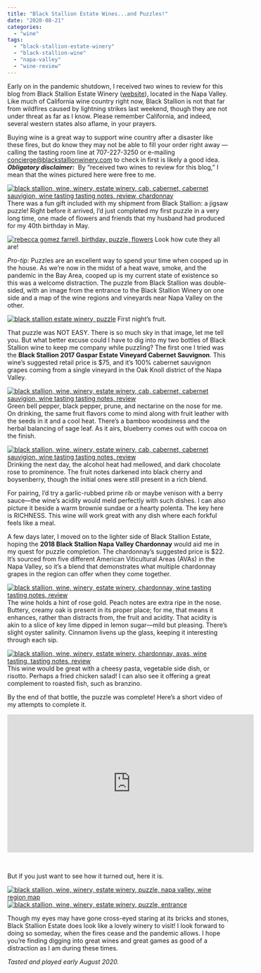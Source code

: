 ```yaml
---
title: "Black Stallion Estate Wines...and Puzzles!"
date: "2020-08-21"
categories:
  - "wine"
tags:
  - "black-stallion-estate-winery"
  - "black-stallion-wine"
  - "napa-valley"
  - "wine-review"
---
```


Early on in the pandemic shutdown, I received two wines to review for this blog from Black Stallion Estate Winery ([website](https://www.blackstallionwinery.com/)), located in the Napa Valley. Like much of California wine country right now, Black Stallion is not that far from wildfires caused by lightning strikes last weekend, though they are not under threat as far as I know. Please remember California, and indeed, several western states also aflame, in your prayers.

Buying wine is a great way to support wine country after a disaster like these fires, but do know they may not be able to fill your order right away — calling the tasting room line at 707-227-3250 or e-mailing [concierge@blackstallionwinery.com](mailto:concierge@blackstallionwinery.com) to check in first is likely a good idea. **_Obligatory disclaimer:_**  By “received two wines to review for this blog,” I mean that the wines pictured here were free to me.

[![black stallion, wine, winery, estate winery, cab, cabernet, cabernet sauvigion, wine tasting tasting notes, review, chardonnay](https://thegourmez-wpmedia.s3.amazonaws.com/2020/08/Black-Stallion-002-411x500.jpg)](https://thegourmez-wpmedia.s3.amazonaws.com/2020/08/Black-Stallion-002.jpg)There was a fun gift included with my shipment from Black Stallion: a jigsaw puzzle! Right before it arrived, I’d just completed my first puzzle in a very long time, one made of flowers and friends that my husband had produced for my 40th birthday in May.




<div class="caption">

[![rebecca gomez farrell, birthday, puzzle, flowers](https://thegourmez-wpmedia.s3.amazonaws.com/2020/08/birthday-puzzle-500x375.jpg)](https://thegourmez-wpmedia.s3.amazonaws.com/2020/08/birthday-puzzle.jpg) Look how cute they all are!</div>


_Pro-tip:_ Puzzles are an excellent way to spend your time when cooped up in the house. As we’re now in the midst of a heat wave, smoke, and the pandemic in the Bay Area, cooped up is my current state of existence so this was a welcome distraction. The puzzle from Black Stallion was double-sided, with an image from the entrance to the Black Stallion Winery on one side and a map of the wine regions and vineyards near Napa Valley on the other.




<div class="caption">

[![black stallion estate winery, puzzle](https://thegourmez-wpmedia.s3.amazonaws.com/2020/08/Black-Stallion-001-500x375.jpg)](https://thegourmez-wpmedia.s3.amazonaws.com/2020/08/Black-Stallion-001.jpg) First night’s fruit.</div>


That puzzle was NOT EASY. There is so much sky in that image, let me tell you. But what better excuse could I have to dig into my two bottles of Black Stallion wine to keep me company while puzzling? The first one I tried was the **Black Stallion 2017 Gaspar Estate Vineyard Cabernet Sauvignon**. This wine’s suggested retail price is $75, and it’s 100% cabernet sauvignon grapes coming from a single vineyard in the Oak Knoll district of the Napa Valley.

[![black stallion, wine, winery, estate winery, cab, cabernet, cabernet sauvigion, wine tasting tasting notes, review](https://thegourmez-wpmedia.s3.amazonaws.com/2020/08/Black-Stallion-005-401x500.jpg)](https://thegourmez-wpmedia.s3.amazonaws.com/2020/08/Black-Stallion-005.jpg)Green bell pepper, black pepper, prune, and nectarine on the nose for me. On drinking, the same fruit flavors come to mind along with fruit leather with the seeds in it and a cool heat. There’s a bamboo woodsiness and the herbal balancing of sage leaf. As it airs, blueberry comes out with cocoa on the finish.

[![black stallion, wine, winery, estate winery, cab, cabernet, cabernet sauvigion, wine tasting tasting notes, review](https://thegourmez-wpmedia.s3.amazonaws.com/2020/08/Black-Stallion-006-375x500.jpg)](https://thegourmez-wpmedia.s3.amazonaws.com/2020/08/Black-Stallion-006.jpg)Drinking the next day, the alcohol heat had mellowed, and dark chocolate rose to prominence. The fruit notes darkened into black cherry and boysenberry, though the initial ones were still present in a rich blend.

For pairing, I’d try a garlic-rubbed prime rib or maybe venison with a berry sauce—the wine’s acidity would meld perfectly with such dishes. I can also picture it beside a warm brownie sundae or a hearty polenta. The key here is RICHNESS. This wine will work great with any dish where each forkful feels like a meal.

A few days later, I moved on to the lighter side of Black Stallion Estate, hoping the **2018 Black Stallion Napa Valley Chardonnay** would aid me in my quest for puzzle completion. The chardonnay’s suggested price is $22. It’s sourced from five different American Viticultural Areas (AVAs) in the Napa Valley, so it’s a blend that demonstrates what multiple chardonnay grapes in the region can offer when they come together.

[![black stallion, wine, winery, estate winery, chardonnay, wine tasting tasting notes, review](https://thegourmez-wpmedia.s3.amazonaws.com/2020/08/Black-Stallion-004-500x386.jpg)](https://thegourmez-wpmedia.s3.amazonaws.com/2020/08/Black-Stallion-004.jpg)The wine holds a hint of rose gold. Peach notes are extra ripe in the nose. Buttery, creamy oak is present in its proper place; for me, that means it enhances, rather than distracts from, the fruit and acidity. That acidity is akin to a slice of key lime dipped in lemon sugar—mild but pleasing. There’s slight oyster salinity. Cinnamon livens up the glass, keeping it interesting through each sip.

[![black stallion, wine, winery, estate winery, chardonnay, avas, wine tasting, tasting notes, review](https://thegourmez-wpmedia.s3.amazonaws.com/2020/08/Black-Stallion-007-399x500.jpg)](https://thegourmez-wpmedia.s3.amazonaws.com/2020/08/Black-Stallion-007.jpg)This wine would be great with a cheesy pasta, vegetable side dish, or risotto. Perhaps a fried chicken salad! I can also see it offering a great complement to roasted fish, such as branzino.

By the end of that bottle, the puzzle was complete! Here’s a short video of my attempts to complete it.

<iframe src="https://www.facebook.com/plugins/video.php?height=314&href=https%3A%2F%2Fwww.facebook.com%2FRebeccaGomezFarrell%2Fvideos%2F774948563258538%2F&show_text=false&width=560&t=0" width="560" height="314" style="border:none;overflow:hidden" scrolling="no" frameborder="0" allowfullscreen="true" allow="autoplay; clipboard-write; encrypted-media; picture-in-picture; web-share" allowFullScreen="true"></iframe>

 

But if you just want to see how it turned out, here it is.

[![black stallion, wine, winery, estate winery, puzzle, napa valley, wine region map](https://thegourmez-wpmedia.s3.amazonaws.com/2020/08/Black-Stallion-008-375x500.jpg)](https://thegourmez-wpmedia.s3.amazonaws.com/2020/08/Black-Stallion-008.jpg) [![black stallion, wine, winery, estate winery, puzzle, entrance](https://thegourmez-wpmedia.s3.amazonaws.com/2020/08/Black-Stallion-009-500x368.jpg)](https://thegourmez-wpmedia.s3.amazonaws.com/2020/08/Black-Stallion-009.jpg)

Though my eyes may have gone cross-eyed staring at its bricks and stones, Black Stallion Estate does look like a lovely winery to visit! I look forward to doing so someday, when the fires cease and the pandemic allows. I hope you’re finding digging into great wines and great games as good of a distraction as I am during these times.

_Tasted and played early August 2020._
